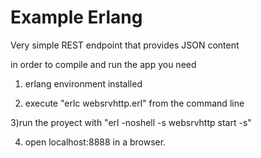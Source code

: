 # Example Erlang
Very simple REST endpoint that provides JSON content


in order to compile and run the app you need

1) erlang environment installed

2) execute "erlc websrvhttp.erl" from the command line

3)run the proyect with "erl -noshell -s websrvhttp start -s"

4) open localhost:8888 in a browser.

